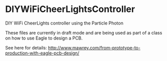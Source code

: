 # DIYWiFiCheerLightsController
DIY WiFi CheerLights controller using the Particle Photon

These files are currently in draft mode and are being used as part of a class on how to use Eagle to design a PCB.

See here for details: http://www.mawrey.com/from-prototype-to-production-with-eagle-pcb-design/
